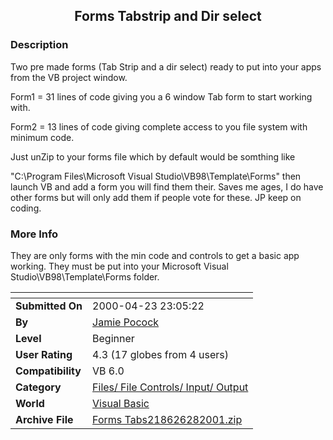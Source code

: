 ﻿<div align="center">

## Forms Tabstrip and Dir select


</div>

### Description

Two pre made forms (Tab Strip and a dir select) ready to put into your apps from the VB project window.

Form1 = 31 lines of code giving you a 6 window Tab form to start working with.

Form2 = 13 lines of code giving complete access to you file system with minimum code.

Just unZip to your forms file which by default would be somthing like

"C:\Program Files\Microsoft Visual Studio\VB98\Template\Forms" then launch VB and add a form you will find them their. Saves me ages, I do have other forms but will only add them if people vote for these. JP keep on coding.
 
### More Info
 
They are only forms with the min code and controls to get a basic app working. They must be put into your Microsoft Visual Studio\VB98\Template\Forms folder.


<span>             |<span>
---                |---
**Submitted On**   |2000-04-23 23:05:22
**By**             |[Jamie Pocock](https://github.com/Planet-Source-Code/PSCIndex/blob/master/ByAuthor/jamie-pocock.md)
**Level**          |Beginner
**User Rating**    |4.3 (17 globes from 4 users)
**Compatibility**  |VB 6\.0
**Category**       |[Files/ File Controls/ Input/ Output](https://github.com/Planet-Source-Code/PSCIndex/blob/master/ByCategory/files-file-controls-input-output__1-3.md)
**World**          |[Visual Basic](https://github.com/Planet-Source-Code/PSCIndex/blob/master/ByWorld/visual-basic.md)
**Archive File**   |[Forms Tabs218626282001\.zip](https://github.com/Planet-Source-Code/jamie-pocock-forms-tabstrip-and-dir-select__1-24541/archive/master.zip)








